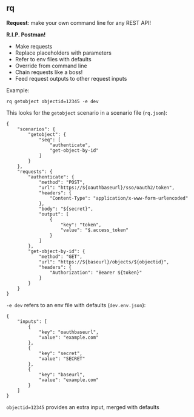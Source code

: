 ## rq

**Request**: make your own command line for any REST API!

**R.I.P. Postman!**

- Make requests
- Replace placeholders with parameters
- Refer to env files with defaults
- Override from command line
- Chain requests like a boss!
- Feed request outputs to other request inputs


Example:

```
rq getobject objectid=12345 -e dev
```

This looks for the `getobject` scenario in a scenario file (`rq.json`):

```
{
    "scenarios": {
        "getobject": {
            "seq": [
                "authenticate",
                "get-object-by-id"
            ]
        }
    },
    "requests": {
        "authenticate": {
            "method": "POST",
            "url": "https://${oauthbaseurl}/sso/oauth2/token",
            "headers": {
                "Content-Type": "application/x-www-form-urlencoded"
            },
            "body": "${secret}",
            "output": [
                {
                    "key": "token",
                    "value": "$.access_token"
                }
            ]
        },
        "get-object-by-id": {
            "method": "GET",
            "url": "https://${baseurl}/objects/${objectid}",
            "headers": {
                "Authorization": "Bearer ${token}"
            }
        }
    }
}
```

`-e dev` refers to an env file with defaults (`dev.env.json`):

```
{
    "inputs": [
        {
            "key": "oauthbaseurl",
            "value": "example.com"
        },
        {
            "key": "secret",
            "value": "SECRET"
        },
        {
            "key": "baseurl",
            "value": "example.com"
        }
    ]
}
```

`objectid=12345` provides an extra input, merged with defaults